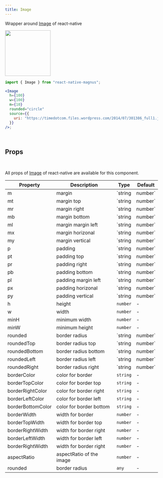 ```yaml
---
title: Image
---
```


Wrapper around [Image](https://facebook.github.io/react-native/docs/image.html) of react-native

<img src="/images/docs/image/1.png"  style="height: 150px; width: auto;" />

```jsx
import { Image } from "react-native-magnus";

<Image
  h={100}
  w={100}
  m={10}
  rounded="circle"
  source={{
    uri: "https://timedotcom.files.wordpress.com/2014/07/301386_full1.jpg",
  }}
/>;
```

<br/>

## Props

<br/>

All props of [Image](https://facebook.github.io/react-native/docs/image.html) of react-native are available for this component.

| Property          | Description              | Type              | Default |
| ----------------- | ------------------------ | ----------------- | ------- |
| m                 | margin                   | `string | number` | -       |
| mt                | margin top               | `string | number` | -       |
| mr                | margin right             | `string | number` | -       |
| mb                | margin bottom            | `string | number` | -       |
| ml                | margin margin left       | `string | number` | -       |
| mx                | margin horizonal         | `string | number` | -       |
| my                | margin vertical          | `string | number` | -       |
| p                 | padding                  | `string | number` | -       |
| pt                | padding top              | `string | number` | -       |
| pr                | padding right            | `string | number` | -       |
| pb                | padding bottom           | `string | number` | -       |
| pl                | padding margin left      | `string | number` | -       |
| px                | padding horizonal        | `string | number` | -       |
| py                | padding vertical         | `string | number` |         |
| h                 | height                   | `number`          | -       |
| w                 | width                    | `number`          | -       |
| minH              | minimum width            | `number`          | -       |
| minW              | minimum height           | `number`          | -       |
| rounded           | border radius            | `string | number` | `none`  |
| roundedTop        | border radius top        | `string | number` | `none`  |
| roundedBottom     | border radius bottom     | `string | number` | `none`  |
| roundedLeft       | border radius left       | `string | number` | `none`  |
| roundedRight      | border radius right      | `string | number` | `none`  |
| borderColor       | color for border         | `string`          | -       |
| borderTopColor    | color for border top     | `string`          | -       |
| borderRightColor  | color for border right   | `string`          | -       |
| borderLeftColor   | color for border left    | `string`          | -       |
| borderBottomColor | color for border bottom  | `string`          | -       |
| borderWidth       | width for border         | `number`          | -       |
| borderTopWidth    | width for border top     | `number`          | -       |
| borderRightWidth  | width for border right   | `number`          | -       |
| borderLeftWidth   | width for border left    | `number`          | -       |
| borderRightWidth  | width for border right   | `number`          | -       |
| aspectRatio       | aspectRatio of the image | `number`          | -       |
| rounded           | border radius            | `any`             | -       |
